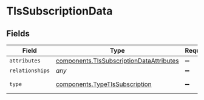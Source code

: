 # TlsSubscriptionData


## Fields

| Field                                                                                            | Type                                                                                             | Required                                                                                         | Description                                                                                      |
| ------------------------------------------------------------------------------------------------ | ------------------------------------------------------------------------------------------------ | ------------------------------------------------------------------------------------------------ | ------------------------------------------------------------------------------------------------ |
| `attributes`                                                                                     | [components.TlsSubscriptionDataAttributes](../../models/shared/tlssubscriptiondataattributes.md) | :heavy_minus_sign:                                                                               | N/A                                                                                              |
| `relationships`                                                                                  | *any*                                                                                            | :heavy_minus_sign:                                                                               | N/A                                                                                              |
| `type`                                                                                           | [components.TypeTlsSubscription](../../models/shared/typetlssubscription.md)                     | :heavy_minus_sign:                                                                               | Resource type                                                                                    |